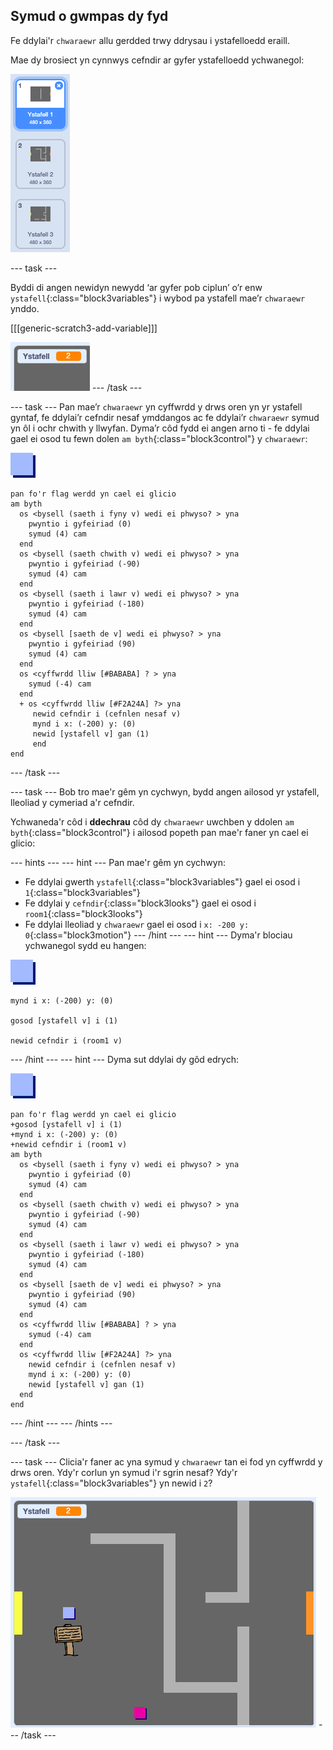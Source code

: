 ## Symud o gwmpas dy fyd

Fe ddylai'r `chwaraewr` allu gerdded trwy ddrysau i ystafelloedd eraill.

Mae dy brosiect yn cynnwys cefndir ar gyfer ystafelloedd ychwanegol:

![sgrinlun](images/world-backdrops.png)

--- task ---

Byddi di angen newidyn newydd ‘ar gyfer pob ciplun’ o’r enw `ystafell`{:class="block3variables"} i wybod pa ystafell mae’r `chwaraewr` ynddo.

[[[generic-scratch3-add-variable]]]

![sgrinlun](images/world-room.png) --- /task ---

--- task --- Pan mae’r `chwaraewr` yn cyffwrdd y drws oren yn yr ystafell gyntaf, fe ddylai’r cefndir nesaf ymddangos ac fe ddylai’r `chwaraewr` symud yn ôl i ochr chwith y llwyfan. Dyma’r côd fydd ei angen arno ti - fe ddylai gael ei osod tu fewn dolen `am byth`{:class="block3control"} y `chwaraewr`:

![chwaraewr](images/player.png)

```blocks3
pan fo'r flag werdd yn cael ei glicio
am byth 
  os <bysell (saeth i fyny v) wedi ei phwyso? > yna 
    pwyntio i gyfeiriad (0)
    symud (4) cam
  end
  os <bysell (saeth chwith v) wedi ei phwyso? > yna 
    pwyntio i gyfeiriad (-90)
    symud (4) cam
  end
  os <bysell (saeth i lawr v) wedi ei phwyso? > yna 
    pwyntio i gyfeiriad (-180)
    symud (4) cam
  end
  os <bysell [saeth de v] wedi ei phwyso? > yna 
    pwyntio i gyfeiriad (90)
    symud (4) cam
  end
  os <cyffwrdd lliw [#BABABA] ? > yna 
    symud (-4) cam
  end
  + os <cyffwrdd lliw [#F2A24A] ?> yna 
     newid cefndir i (cefnlen nesaf v)
     mynd i x: (-200) y: (0)
     newid [ystafell v] gan (1)
     end
end
```

--- /task ---

--- task --- Bob tro mae'r gêm yn cychwyn, bydd angen ailosod yr ystafell, lleoliad y cymeriad a'r cefndir.

Ychwaneda'r côd i **ddechrau** côd dy `chwaraewr` uwchben y ddolen `am byth`{:class="block3control"} i ailosod popeth pan mae'r faner yn cael ei glicio:

--- hints ---
 --- hint --- Pan mae'r gêm yn cychwyn:

+ Fe ddylai gwerth `ystafell`{:class="block3variables"} gael ei osod i `1`{:class="block3variables"}
+ Fe ddylai y `cefndir`{:class="block3looks"} gael ei osod i `room1`{:class="block3looks"}
+ Fe ddylai lleoliad y `chwaraewr` gael ei osod i `x: -200 y: 0`{:class="block3motion"}
--- /hint ---
 --- hint --- Dyma'r blociau ychwanegol sydd eu hangen:

![chwaraewr](images/player.png)

```blocks3
mynd i x: (-200) y: (0)

gosod [ystafell v] i (1)

newid cefndir i (room1 v)
```

--- /hint --- --- hint --- Dyma sut ddylai dy gôd edrych:

![chwaraewr](images/player.png)

```blocks3
pan fo'r flag werdd yn cael ei glicio
+gosod [ystafell v] i (1)
+mynd i x: (-200) y: (0)
+newid cefndir i (room1 v)
am byth 
  os <bysell (saeth i fyny v) wedi ei phwyso? > yna 
    pwyntio i gyfeiriad (0)
    symud (4) cam
  end
  os <bysell (saeth chwith v) wedi ei phwyso? > yna 
    pwyntio i gyfeiriad (-90)
    symud (4) cam
  end
  os <bysell (saeth i lawr v) wedi ei phwyso? > yna 
    pwyntio i gyfeiriad (-180)
    symud (4) cam
  end
  os <bysell [saeth de v] wedi ei phwyso? > yna 
    pwyntio i gyfeiriad (90)
    symud (4) cam
  end
  os <cyffwrdd lliw [#BABABA] ? > yna 
    symud (-4) cam
  end
  os <cyffwrdd lliw [#F2A24A] ?> yna 
    newid cefndir i (cefnlen nesaf v)
    mynd i x: (-200) y: (0)
    newid [ystafell v] gan (1)
  end
end
```

--- /hint --- --- /hints ---

--- /task ---

--- task --- Clicia'r faner ac yna symud y `chwaraewr` tan ei fod yn cyffwrdd y drws oren. Ydy'r corlun yn symud i'r sgrin nesaf? Ydy'r `ystafell`{:class="block3variables"} yn newid i `2`?

![sgrinlun](images/world-room-test.png) --- /task ---